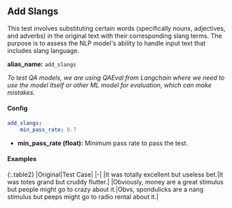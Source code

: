 
<div class="h3-box" markdown="1">

## Add Slangs

This test involves substituting certain words (specifically nouns, adjectives, and adverbs) in the original text with their corresponding slang terms. The purpose is to assess the NLP model's ability to handle input text that includes slang language.

**alias_name:** `add_slangs`

<i class="fa fa-info-circle"></i>
<em>To test QA models, we are using QAEval from Langchain where we need to use the model itself or other ML model for evaluation, which can make mistakes.</em>

</div><div class="h3-box" markdown="1">

#### Config
```yaml
add_slangs:
    min_pass_rate: 0.7
```
- **min_pass_rate (float):** Minimum pass rate to pass the test.

</div><div class="h3-box" markdown="1">

#### Examples

{:.table2}
|Original|Test Case|
|-|
|It was totally excellent but useless bet.|It was totes grand but cruddy flutter.|
|Obviously, money are a great stimulus but people might go to crazy about it.|Obvs, spondulicks are a nang stimulus but peeps might go to radio rental about it.|

</div>